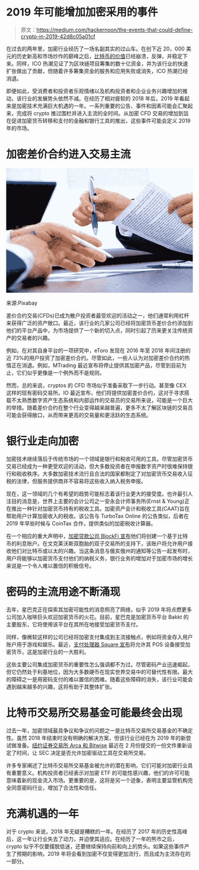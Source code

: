 # 2019 年可能增加加密采用的事件

> 原文：<https://medium.com/hackernoon/the-events-that-could-define-crypto-in-2019-42d8c05a01cf>

在过去的两年里，加密行业经历了一场名副其实的过山车。在创下近 20，000 美元的历史新高和市场炒作的巅峰之后，[比特币的价值](https://www.etoro.com/markets/btc)已经崩溃，反弹，并稳定下来。同样，ICO 热潮见证了为区块链项目筹集的数十亿资金，并为该行业的快速扩张做出了贡献，但随着许多筹集资金的服务和应用失败或消失，ICO 热潮已经消退。

即便如此，受消费者和投资者乐观情绪以及机构投资者和企业业务兴趣增加的推动，该行业的发展势头依然不减。在经历了相对疲软的 2018 年后，2019 年看起来是加密技术充满巨大机遇的一年。一系列重要的公告、事件和因素可能会汇聚起来，完成将 crypto 推过围栏并进入主流的全时间。从加密 CFD 交易的增加到旨在促进加密货币转移和支付的金融和银行工具的推出，这些事件可能会定义 2019 年的市场。

# 加密差价合约进入交易主流

![](img/200de2d90e38becec73346978559824d.png)

来源:Pixabay

差价合约交易(CFDs)已成为散户投资者最受欢迎的活动之一，他们通常利用杠杆来获得广泛的资产敞口。最近，该行业的几家公司已经将加密货币差价合约添加到他们的平台产品中，为市场提供了一个新的切入点，同时引起了历来更关注传统资产的交易者的兴趣。

例如，在对其自身平台的一项研究中，eToro 发现在 2016 年至 2018 年间注册的近 73%的用户投资了加密差价合约。尽管如此，一些人认为对加密差价合约的热情正在消退。例如，MTrading 最近宣布将停止提供其加密产品，尽管到目前为止，它们似乎更像是一个例外而不是规则。

然而，总的来说，cryptos 的 CFD 市场似乎准备采取下一步行动。甚至像 CEX 这样的现有密码交易所。IO 最近宣布，他们将提供加密差价合约，这对于寻求搭载不太熟悉数字资产生态系统和内部运作的交易员的交易所来说，可能是一个巨大的举措。随着差价合约在整个行业变得越来越普遍，更多不太了解区块链的交易员可能会获得敞口，从而带来更高的交易量和更活跃的生态系统。

# 银行业走向加密

加密技术继续落后于传统市场的一个领域是银行和税收可用的工具。尽管加密货币交易已经成为一种更受欢迎的活动，但大多数投资者在申报数字资产时很难保持银行和税收秩序。大多数加密技术流行且合法的国家都制定了对加密货币交易收入征税的法律，但服务提供商并不容易将这些收入纳入税务申报。

现在，这一领域的几个有希望的趋势可能标志着该行业更大的接受度。也许最引人注目的消息是，世界上主要的会计公司之一安永会计师事务所(Ernst & Young)正在推出一种针对加密货币持有的税收工具。加密资产会计和税收工具(CAAT)旨在帮助用户计算加密收入的税收。该公告与 TurboTax Online 的公告类似，后者在 2019 年早些时候与 CoinTax 合作，提供类似的加密税收计算器。

在一个相应的重大声明中，[加密贷款公司 BlockFi 宣布](https://www.forbes.com/sites/billybambrough/2019/03/05/crypto-challenger-bank-offers-bitcoin-interest-account-and-has-great-rates/#503341263878)他们将创建一个基于比特币的利息账户。在文克莱沃斯双胞胎的双子交易所的支持下，该账户将允许用户接收他们对比特币或以太的兴趣。当这条消息与俄亥俄州的通知等公告一起发布时，用户将能够以加密货币支付他们的纳税义务，银行业务的增加对于加密市场的增长来说是一个令人难以置信的积极信号。

# 密码的主流用途不断涌现

去年，星巴克正在探索其加密可能性的消息照亮了网络，似乎 2019 年将点燃更多公司加入咖啡巨头欢迎加密货币的火花。目前，星巴克是加密货币平台 Bakkt 的主要股东，它将使用该平台在其所在地接受加密货币支付。

同样，像微软这样的公司已经将加密支付集成到主流接触点，例如将资金存入用户账户用于游戏和娱乐。最近，[支付处理器 Square 宣布](https://www.ccn.com/bitcoin-accepted-everywhere-square-wins-patent-for-cryptocurrency-payment-network)将允许其 POS 设备接受加密货币，这是加密行业的一大胜利。

这些主要公司集成加密货币的重要性怎么强调都不为过。尽管密码产业迅速崛起，但它仍然处于利基地位，因为大多数硬币在现实世界交易中的可替代性有限。最大的障碍之一是用密码支付的难以置信的困难。随着这些障碍的消失，该行业可能会遇到越来越多的兴趣，这将有助于其整体扩张。

# 比特币交易所交易基金可能最终会出现

过去一年，加密领域最具争议和争议的问题之一是比特币交易所交易基金的不确定性。虽然 2018 年结束时没有明确的解决方案，但该行业已经在为 2019 年的新尝试做准备。[纽约证券交易所 Arca 和 Bitwise](https://www.coindesk.com/nyse-arca-filing-kicks-off-countdown-for-new-bitcoin-etf) 最近在 2 月份提交的一份文件重新设定了时间，让 SEC 决定是否允许加密驱动工具在交易所交易。

许多专家阐述了比特币交易所交易基金被允许的潜在影响，它们可能对加密行业具有重要意义。机构投资者已经表示对加密 ETF 的可能性感兴趣，他们的许可可能意味着新的现金流入市场。更重要的是，这将是另一个迹象，表明主要监管机构完全同意密码行业，增加了合法性和信任。

# 充满机遇的一年

对于 crypto 来说，2018 年无疑是糟糕的一年。在经历了 2017 年的历史性高峰后，这一年让行业失去了动力，并迫使其适应。在经历了一年的熊市之后，crypto 似乎不仅要摆脱低迷，还要继续保持向前和向上的势头。如果这些事件产生了预期的影响，2019 年将会看到加密不仅变得更加流行，而且成为主流存在的一部分。